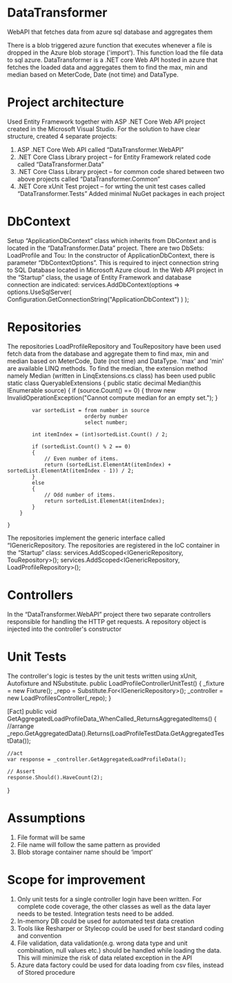 # DataTransformer
WebAPI that fetches data from azure sql database and aggregates them

There is a blob triggered azure function that executes whenever a file is dropped in the Azure blob storage ('import'). 
This function load the file data to sql azure. DataTransformer is a .NET core Web API hosted in azure that fetches the loaded data 
and aggregates them to find the max, min and median based on MeterCode, Date (not time) and DataType.

# Project architecture
Used Entity Framework together with ASP .NET Core Web API project created in the Microsoft Visual Studio. For the solution to have clear structure, created 4 separate projects:
1) ASP .NET Core Web API called “DataTransformer.WebAPI”
2) .NET Core Class Library project – for Entity Framework related code called “DataTransformer.Data”
3) .NET Core Class Library project – for common code shared between two above projects called “DataTransformer.Common”
4) .NET Core xUnit Test project – for wrting the unit test cases called “DataTransformer.Tests”
Added minimal NuGet packages in each project

DbContext
=============================
Setup “ApplicationDbContext” class which inherits from DbContext and is located in the “DataTransformer.Data” project. There are two DbSets: LoadProfile and Tou:
In the constructor of ApplicationDbContext, there is parameter “DbContextOptions<ApplicationDbContext>”. This is required to inject connection string to SQL Database located in Microsoft Azure cloud.
In the Web API project in the “Startup” class, the usage of Entity Framework and database connection are indicated:
services.AddDbContext<ApplicationDbContext>(options =>
              options.UseSqlServer(
                  Configuration.GetConnectionString("ApplicationDbContext")
              )
          );

Repositories
=============================
The repositories LoadProfileRepository and TouRepository have been used fetch data from the database and aggregate them to find max, min and median based on MeterCode, Date (not time) and DataType.
'max' and 'min' are available LINQ methods. To find the median, the extension method namely Median (written in LinqExtensions.cs class) has been used 
public static class QueryableExtensions
    {
        public static decimal Median(this IEnumerable<decimal> source)
        {
            if (source.Count() == 0)
            {
                throw new InvalidOperationException("Cannot compute median for an empty set.");
            }

            var sortedList = from number in source
                             orderby number
                             select number;

            int itemIndex = (int)sortedList.Count() / 2;

            if (sortedList.Count() % 2 == 0)
            {
                // Even number of items.
                return (sortedList.ElementAt(itemIndex) + sortedList.ElementAt(itemIndex - 1)) / 2;
            }
            else
            {
                // Odd number of items.
                return sortedList.ElementAt(itemIndex);
            }
        }

    }
The repositories implement the generic interface called “IGenericRepository. The repositories are registered in the IoC container in the “Startup” class:
services.AddScoped<IGenericRepository<TouAggregated>, TouRepository>();
services.AddScoped<IGenericRepository<LoadProfileAggregated>, LoadProfileRepository>();

Controllers
=============================
In the “DataTransformer.WebAPI” project there two separate controllers responsible for handling the HTTP get requests. A repository object is injected into the controller's constructor
<Brief description of Azure Function and SQL Azure DB>

Unit Tests
=============================
The controller's logic is testes by the unit tests written using xUnit, Autofixture and NSubstitute. 
public LoadProfileControllerUnitTest()
{
    _fixture = new Fixture();
    _repo = Substitute.For<IGenericRepository<LoadProfileAggregated>>();
    _controller = new LoadProfilesController(_repo);
}
    
[Fact]
public void GetAggregatedLoadProfileData_WhenCalled_ReturnsAggregatedItems()
{
    //arrange 
    _repo.GetAggregatedData().Returns(LoadProfileTestData.GetAggregatedTestData());

    //act
    var response = _controller.GetAggregatedLoadProfileData();

    // Assert
    response.Should().HaveCount(2);
}
        

# Assumptions
1) File format will be same
2) File name will follow the same pattern as provided
3) Blob storage container name should be ‘import’


# Scope for improvement
1) Only unit tests for a single controller login have been written. For complete code coverage, the other classes as well as the data layer needs to be tested. Integration tests need to be added.
2) In-memory DB could be used for automated test data creation
3) Tools like Resharper or Stylecop could be used for best standard coding and convention
4) File validation, data validation(e.g. wrong data type and unit combination, null values etc.) should be handled while loading the data. This will minimize the risk of data related exception in the API
5) Azure data factory could be used for data loading from csv files, instead of Stored procedure

